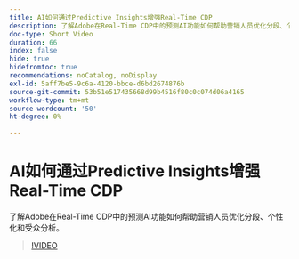 ```yaml
---
title: AI如何通过Predictive Insights增强Real-Time CDP
description: 了解Adobe在Real-Time CDP中的预测AI功能如何帮助营销人员优化分段、个性化和受众分析。
doc-type: Short Video
duration: 66
index: false
hide: true
hidefromtoc: true
recommendations: noCatalog, noDisplay
exl-id: 5aff7be5-9c6a-4120-bbce-d6bd2674876b
source-git-commit: 53b51e517435668d99b4516f80c0c074d06a4165
workflow-type: tm+mt
source-wordcount: '50'
ht-degree: 0%

---
```


# AI如何通过Predictive Insights增强Real-Time CDP

了解Adobe在Real-Time CDP中的预测AI功能如何帮助营销人员优化分段、个性化和受众分析。

<!-- 85_OS512_3442427_65_how-ai-enhances-realtime-cdp-with-predictive-insights -->
>[!VIDEO](https://video.tv.adobe.com/v/3458200/?learn=on&enablevpops=true)
